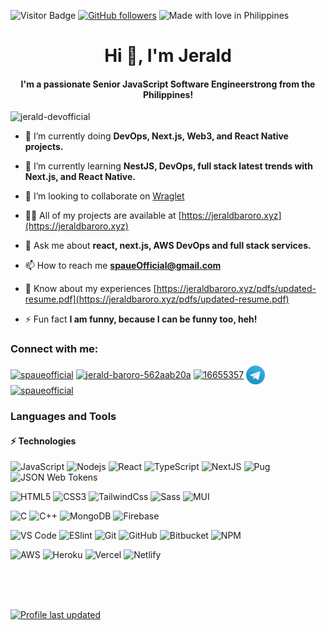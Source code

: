 ![Visitor Badge](https://visitor-badge.laobi.icu/badge?page_id=jerald-devOfficial.jerald-devOfficial)
[![GitHub followers](https://img.shields.io/github/followers/jerald-devOfficial?label=Follow&style=social)](https://github.comjerald-devOfficial/?tab=follow)
![Made with love in Philippines](https://madewithlove.now.sh/ph?heart=true&colorA=%23de172b&colorB=%23124bce)

<h1 align="center">Hi 👋, I'm Jerald</h1>
<h4 align="center">I'm a passionate <strong>Senior JavaScript Software Engineer</strong>strong from the Philippines!</h4>

<p align="left"> <img src="https://komarev.com/ghpvc/?username=jerald-devofficial&label=Profile%20views&color=0e75b6&style=flat" alt="jerald-devofficial" /> </p>

- 🔭 I’m currently doing **DevOps, Next.js, Web3, and React Native projects.**

- 🌱 I’m currently learning **NestJS, DevOps, full stack latest trends with Next.js, and React Native.**

- 👯 I’m looking to collaborate on [Wraglet](https://github.com/Wraglet/wraglet)

- 👨‍💻 All of my projects are available at [https://jeraldbaroro.xyz](https://jeraldbaroro.xyz)

- 💬 Ask me about **react, next.js, AWS DevOps and full stack services.**

- 📫 How to reach me **spaueOfficial@gmail.com**

- 📄 Know about my experiences [https://jeraldbaroro.xyz/pdfs/updated-resume.pdf](https://jeraldbaroro.xyz/pdfs/updated-resume.pdf)

- ⚡ Fun fact **I am funny, because I can be funny too, heh!**

<h3 align="left">Connect with me:</h3>
<p align="left">
<a href="https://twitter.com/spaueofficial" target="blank"><img align="center" src="https://raw.githubusercontent.com/rahuldkjain/github-profile-readme-generator/master/src/images/icons/Social/twitter.svg" alt="spaueofficial" height="30" width="40" /></a>
<a href="https://linkedin.com/in/jerald-baroro-562aab20a" target="blank"><img align="center" src="https://raw.githubusercontent.com/rahuldkjain/github-profile-readme-generator/master/src/images/icons/Social/linked-in-alt.svg" alt="jerald-baroro-562aab20a" height="30" width="40" /></a>
<a href="https://stackoverflow.com/users/16655357" target="blank"><img align="center" src="https://raw.githubusercontent.com/rahuldkjain/github-profile-readme-generator/master/src/images/icons/Social/stack-overflow.svg" alt="16655357" height="30" width="40" /></a>
<a href="https://t.me/@spaue64" target="blank"><img align="center" src="https://github.com/TelegramBeta/Telegram/blob/main/Assets/telegram.png" alt="@spaue64" width="30" /></a>
<a href="https://fb.com/spaueofficial" target="blank"><img align="center" src="https://raw.githubusercontent.com/rahuldkjain/github-profile-readme-generator/master/src/images/icons/Social/facebook.svg" alt="spaueofficial" height="30" width="40" /></a>
</p>

<h3 align="left">Languages and Tools</h3>

#### ⚡ Technologies

![JavaScript](https://img.shields.io/badge/JavaScript-F7DF1E?style=flat-square&logo=javascript&logoColor=black)
![Nodejs](https://img.shields.io/badge/-Nodejs-black?style=flat-square&logo=Node.js)
![React](https://img.shields.io/badge/-React-black?style=flat-square&logo=react)
![TypeScript](https://img.shields.io/badge/-Typescript-1572B6?style=flat-square&logo=typescript&logoColor=white)
![NextJS](https://img.shields.io/badge/-Next.js-black?style=flat-square&logo=Next.js)
![Pug](https://img.shields.io/badge/Pug-FFF?style=flat-square&logo=pug&logoColor=A86454)
![JSON Web Tokens](https://img.shields.io/badge/json%20web%20tokens-323330?style=flat-square&logo=json-web-tokens&logoColor=pink)

![HTML5](https://img.shields.io/badge/-HTML5-E34F26?style=flat-square&logo=html5&logoColor=white)
![CSS3](https://img.shields.io/badge/-CSS3-1572B6?style=flat-square&logo=css3)
![TailwindCss](https://img.shields.io/badge/-TailwindCss-%231a202c?style=flat-square&logo=tailwind-css)
![Sass](https://img.shields.io/badge/-Sass-%23CC6699?style=flat-square&logo=sass&logoColor=ffffff)
![MUI](https://img.shields.io/badge/MUI-%230081CB.svg?style=flat-square&logo=mui&logoColor=white)

![C](https://img.shields.io/badge/C-00599C?style=flat-square&logo=c&logoColor=white)
![C++](https://img.shields.io/badge/C++-%2300599C.svg?style=flat-square&logo=c%2B%2B&logoColor=white)
![MongoDB](https://img.shields.io/badge/-MongoDB-black?style=flat-square&logo=mongodb)
![Firebase](https://img.shields.io/badge/-Firebase-black?style=flat-square&logo=firebase)

![VS Code](https://img.shields.io/badge/-VSCode-%23007ACC?style=flat-square&logo=visual-studio-code)
![ESlint](https://img.shields.io/badge/-ESLint-%234B32C3?style=flat-square&logo=eslint)
![Git](https://img.shields.io/badge/-Git-black?style=flat-square&logo=git)
![GitHub](https://img.shields.io/badge/-GitHub-181717?style=flat-square&logo=github)
![Bitbucket](https://img.shields.io/badge/Bitbucket-0747a6?style=flat-square&logo=bitbucket&logoColor=white)
![NPM](https://img.shields.io/badge/NPM-%23000000.svg?style=flat-square&logo=npm&logoColor=white)

![AWS](https://img.shields.io/badge/Amazon_AWS-FF9900?style=flat-square&logo=amazonaws&logoColor=white)
![Heroku](https://img.shields.io/badge/-Heroku-430098?style=flat-square&logo=heroku)
![Vercel](https://img.shields.io/badge/vercel-%23000000.svg?style=flat-square&logo=vercel&logoColor=white)
![Netlify](https://img.shields.io/badge/-Netlify-%2300C7B7?style=flat-square&logo=netlify&logoColor=ffffff)


<br>
<br>
<br>

[![Profile last updated](https://img.shields.io/github/last-commit/jerald-devOfficial/jerald-devOfficial?label=Last%20updated&style=flat)](https://github.com/jerald-devOfficial/jerald-devOfficial/commits)


<!---
jerald-devOfficial/jerald-devOfficial is a ✨ special ✨ repository because its `README.md` (this file) appears on your GitHub profile.
You can click the Preview link to take a look at your changes.
--->
